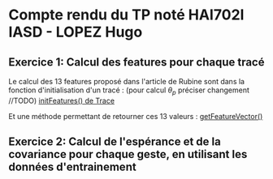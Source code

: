 # Compte rendu du TP noté HAI702I IASD - LOPEZ Hugo

## Exercice 1: Calcul des features pour chaque tracé

Le calcul des 13 features proposé dans l'article de Rubine sont dans la fonction d'initialisation d'un tracé : (pour calcul $\theta_p$ préciser changement //TODO)
[initFeatures() de Trace](src/geste/Trace.java#L37)

Et une méthode permettant de retourner ces 13 valeurs :
[getFeatureVector()](src/geste/Trace.java#L119)

## Exercice 2: Calcul de l'espérance et de la covariance pour chaque geste, en utilisant les données d'entrainement